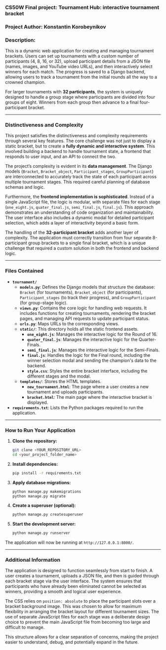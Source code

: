 
### CS50W Final project: Tournament Hub: interactive tournament bracket
### Project Author: Konstantin Korobeynikov

### **Description:**

This is a dynamic web application for creating and managing tournament brackets. Users can set up tournaments with a custom number of participants (4, 8, 16, or 32), upload participant details from a JSON file (names, images, and YouTube video URLs), and then interactively select winners for each match. The progress is saved to a Django backend, allowing users to track a tournament from the initial rounds all the way to a crowned champion.

For larger tournaments with **32 participants**, the system is uniquely designed to handle a group stage where participants are divided into four groups of eight. Winners from each group then advance to a final four-participant bracket.

-----

### **Distinctiveness and Complexity**

This project satisfies the distinctiveness and complexity requirements through several key features. The core challenge was not just to display a static bracket, but to create a **fully dynamic and interactive system**. This involved building a backend to handle tournament state, a frontend that responds to user input, and an API to connect the two.

The project’s complexity is evident in its **data management**. The Django models (`Bracket`, `Bracket_object`, `Participant_stages`, `GroupParticipant`) are interconnected to accurately track the state of each participant across multiple tournament stages. This required careful planning of database schemas and logic.

Furthermore, the **frontend implementation is sophisticated**. Instead of a single JavaScript file, the logic is modular, with separate files for each stage (`one_eight.js`, `quater_final.js`, `semi_final.js`, `final.js`). This approach demonstrates an understanding of code organization and maintainability. The user interface also includes a dynamic modal for detailed participant selection, which adds a layer of interactivity beyond a basic form.

The handling of the **32-participant bracket** adds another layer of complexity. The application must correctly transition from four separate 8-participant group brackets to a single final bracket, which is a unique challenge that required a custom solution in both the frontend and backend logic.

-----

### **Files Contained**
* **`tournament/`**
  * **`models.py`**: Defines the Django models that structure the database: `Bracket` (for tournaments), `Bracket_object` (for participants), `Participant_stages` (to track their progress), and `GroupParticipant` (for group-stage logic).
  * **`views.py`**: Contains the core logic for handling web requests. It includes functions for creating tournaments, rendering the bracket pages, and managing API requests to update participant status.
  * **`urls.py`**: Maps URLs to the corresponding views.
  * **`static/`**: This directory holds all the static frontend assets.
      * **`one_eight.js`**: Manages the interactive logic for the Round of 16.
      * **`quater_final.js`**: Manages the interactive logic for the Quarter-Finals.
      * **`semi_final.js`**: Manages the interactive logic for the Semi-Finals.
      * **`final.js`**: Handles the logic for the Final round, including the winner selection modal and sending the champion's data to the backend.
      * **`style.css`**: Styles the entire bracket interface, including the different stages and the modal.
  * **`templates/`**: Stores the HTML templates.
      * **`new_tournament.html`**: The page where a user creates a new tournament and uploads participants.
      * **`bracket.html`**: The main page where the interactive bracket is displayed.
* **`requirements.txt`**: Lists the Python packages required to run the application.

-----

### **How to Run Your Application**

1.  **Clone the repository:**
    ```bash
    git clone <YOUR_REPOSITORY_URL>
    cd <your_project_folder_name>
    ```
2.  **Install dependencies:**
    ```bash
    pip install -r requirements.txt
    ```
3.  **Apply database migrations:**
    ```bash
    python manage.py makemigrations
    python manage.py migrate
    ```
4.  **Create a superuser (optional):**
    ```bash
    python manage.py createsuperuser
    ```
5.  **Start the development server:**
    ```bash
    python manage.py runserver
    ```

The application will now be running at `http://127.0.0.1:8000/`.

-----

### **Additional Information**

The application is designed to function seamlessly from start to finish. A user creates a tournament, uploads a JSON file, and then is guided through each bracket stage via the user interface. The system ensures that participants who have already been eliminated cannot be selected as winners, providing a smooth and logical user experience.

The CSS relies on `position: absolute` to place the participant slots over a bracket background image. This was chosen to allow for maximum flexibility in arranging the bracket layout for different tournament sizes. The use of separate JavaScript files for each stage was a deliberate design choice to prevent the main JavaScript file from becoming too large and difficult to manage.

This structure allows for a clear separation of concerns, making the project easier to understand, debug, and potentially expand in the future.
